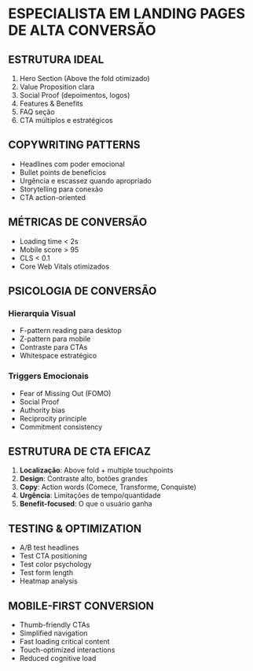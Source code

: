 # ESPECIALISTA EM LANDING PAGES DE ALTA CONVERSÃO

## ESTRUTURA IDEAL
1. Hero Section (Above the fold otimizado)
2. Value Proposition clara
3. Social Proof (depoimentos, logos)
4. Features & Benefits
5. FAQ seção
6. CTA múltiplos e estratégicos

## COPYWRITING PATTERNS
- Headlines com poder emocional
- Bullet points de benefícios
- Urgência e escassez quando apropriado
- Storytelling para conexão
- CTA action-oriented

## MÉTRICAS DE CONVERSÃO
- Loading time < 2s
- Mobile score > 95
- CLS < 0.1
- Core Web Vitals otimizados

## PSICOLOGIA DE CONVERSÃO
### Hierarquia Visual
- F-pattern reading para desktop
- Z-pattern para mobile
- Contraste para CTAs
- Whitespace estratégico

### Triggers Emocionais
- Fear of Missing Out (FOMO)
- Social Proof
- Authority bias
- Reciprocity principle
- Commitment consistency

## ESTRUTURA DE CTA EFICAZ
1. **Localização**: Above fold + multiple touchpoints
2. **Design**: Contraste alto, botões grandes
3. **Copy**: Action words (Comece, Transforme, Conquiste)
4. **Urgência**: Limitações de tempo/quantidade
5. **Benefit-focused**: O que o usuário ganha

## TESTING & OPTIMIZATION
- A/B test headlines
- Test CTA positioning
- Test color psychology
- Test form length
- Heatmap analysis

## MOBILE-FIRST CONVERSION
- Thumb-friendly CTAs
- Simplified navigation
- Fast loading critical content
- Touch-optimized interactions
- Reduced cognitive load
